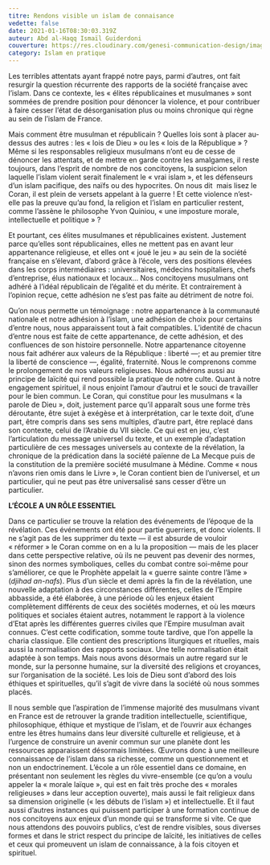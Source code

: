 ```yaml
---
titre: Rendons visible un islam de connaisance
vedette: false
date: 2021-01-16T08:30:03.319Z
auteur: Abd al-Haqq Ismaïl Guiderdoni
couverture: https://res.cloudinary.com/genesi-communication-design/image/upload/v1619815386/ihei/DSC04203_uhttpe.jpg
category: Islam en pratique
---
```

Les terribles attentats ayant frappé notre pays, parmi d&rsquo;autres, ont fait resurgir la question récurrente des rapports de la société française avec l&rsquo;islam. Dans ce contexte, les &laquo; élites républicaines et musulmanes&nbsp;&raquo; sont sommées de prendre position pour dénoncer la violence, et pour contribuer à faire cesser l&rsquo;état de désorganisation plus ou moins chronique qui règne au sein de l&rsquo;islam de France.


Mais comment être musulman et républicain&nbsp;? Quelles lois sont à placer au-dessus des autres&nbsp;: les &laquo; lois de Dieu &raquo; ou les &laquo;&nbsp;lois de la République&nbsp;&raquo;&nbsp;? Même si les responsables religieux musulmans n&rsquo;ont eu de cesse de dénoncer les attentats, et de mettre en garde contre les amalgames, il reste toujours, dans l&rsquo;esprit de nombre de nos concitoyens, la suspicion selon laquelle l&rsquo;islam violent serait finalement le &laquo; vrai islam &raquo;, et les défenseurs d&rsquo;un islam pacifique, des naïfs ou des hypocrites. On nous dit&nbsp; mais lisez le Coran, il est plein de versets appelant à la guerre&nbsp;! Et cette violence n&rsquo;est-elle pas la preuve qu&rsquo;au fond, la religion et l&rsquo;islam en particulier restent, comme l&rsquo;assène le philosophe Yvon Quiniou, &laquo;&nbsp;une imposture morale, intellectuelle et politique&nbsp;&raquo;&nbsp;?


Et pourtant, ces élites musulmanes et républicaines existent. Justement parce qu&rsquo;elles sont républicaines, elles ne mettent pas en avant leur appartenance religieuse, et elles ont &laquo;&nbsp;joué le jeu&nbsp;&raquo; au sein de la société française en s&rsquo;élevant, d&rsquo;abord grâce à l&rsquo;école, vers des positions élevées dans les corps intermédiaires&nbsp;: universitaires, médecins hospitaliers, chefs d&rsquo;entreprise, élus nationaux et locaux... Nos concitoyens musulmans ont adhéré à l&rsquo;idéal républicain de l&rsquo;égalité et du mérite. Et contrairement à l&rsquo;opinion reçue, cette adhésion ne s&rsquo;est pas faite au détriment de notre foi.

Qu&rsquo;on nous permette un témoignage&nbsp;: notre appartenance à la communauté nationale et notre adhésion à l&rsquo;islam, une adhésion de choix pour certains d&rsquo;entre nous, nous apparaissent tout à fait compatibles. L&rsquo;identité de chacun d&rsquo;entre nous est faite de cette appartenance, de cette adhésion, et des confluences de son histoire personnelle. Notre appartenance citoyenne nous fait adhérer aux valeurs de la République&nbsp;: liberté —;&nbsp;et au premier titre la liberté de conscience&nbsp;—, égalité, fraternité. Nous le comprenons comme le prolongement de nos valeurs religieuses. Nous adhérons aussi au principe de laïcité qui rend possible la pratique de notre culte. Quant à notre engagement spirituel, il nous enjoint l&rsquo;amour d&rsquo;autrui et le souci de travailler pour le bien commun. Le Coran, qui constitue pour les musulmans &laquo;&nbsp;la parole de Dieu&nbsp;&raquo;, doit, justement parce qu&rsquo;il apparaît sous une forme très déroutante, être sujet à exégèse et à interprétation, car le texte doit, d&rsquo;une part, être compris dans ses sens multiples, d&rsquo;autre part, être replacé dans son contexte, celui de l&rsquo;Arabie du VII siècle. Ce qui est en jeu, c&rsquo;est l&rsquo;articulation du message universel du texte, et un exemple d&rsquo;adaptation particulière de ces messages universels au contexte de la révélation, la chronique de la prédication dans la société païenne de La Mecque puis de la constitution de la première société musulmane à Médine. Comme &laquo;&nbsp;nous n&rsquo;avons rien omis dans le Livre&nbsp;&raquo;, le Coran contient bien de l&rsquo;universel, et <em>un</em> particulier, qui ne peut pas être universalisé sans cesser d&rsquo;être un particulier.

**L&rsquo;ÉCOLE A UN RÔLE ESSENTIEL**


Dans ce particulier se trouve la relation des événements de l&rsquo;époque de la révélation. Ces événements ont été pour partie guerriers, et donc violents. Il ne s&rsquo;agit pas de les supprimer du texte —&nbsp;il est absurde de vouloir &laquo;&nbsp;réformer&nbsp;&raquo; le Coran comme on en a lu la proposition&nbsp;— mais de les placer dans cette perspective relative, où ils ne peuvent pas devenir des normes, sinon des normes symboliques, celles du combat contre soi-même pour s&rsquo;améliorer, ce que le Prophète appelait la &laquo;&nbsp;guerre sainte contre l&rsquo;âme&nbsp;&raquo; (<em>djihad an-nafs</em>). Plus d&rsquo;un siècle et demi après la fin de la révélation, une nouvelle adaptation à des circonstances différentes, celles de l&rsquo;Empire abbasside, a été élaborée, à une période où les enjeux étaient complètement différents de ceux des sociétés modernes, et où les m&oelig;urs politiques et sociales étaient autres, notamment le rapport à la violence d&rsquo;Etat après les différentes guerres civiles que l&rsquo;Empire musulman avait connues. C&rsquo;est cette codification, somme toute tardive, que l&rsquo;on appelle la charia classique. Elle contient des prescriptions liturgiques et rituelles, mais aussi la normalisation des rapports sociaux. Une telle normalisation était adaptée à son temps. Mais nous avons désormais un autre regard sur le monde, sur la personne humaine, sur la diversité des religions et croyances, sur l&rsquo;organisation de la société. Les lois de Dieu sont d&rsquo;abord des lois éthiques et spirituelles, qu&rsquo;il s&rsquo;agit de vivre dans la société où nous sommes placés.


Il nous semble que l&rsquo;aspiration de l&rsquo;immense majorité des musulmans vivant en France est de retrouver la grande tradition intellectuelle, scientifique, philosophique, éthique et mystique de l&rsquo;islam, et de l&rsquo;ouvrir aux échanges entre les êtres humains dans leur diversité culturelle et religieuse, et à l&rsquo;urgence de construire un avenir commun sur une planète dont les ressources apparaissent désormais limitées. &OElig;uvrons donc à une meilleure connaissance de l&rsquo;islam dans sa richesse, comme un questionnement et non un endoctrinement. L&rsquo;école a un rôle essentiel dans ce domaine, en présentant non seulement les règles du vivre-ensemble (ce qu&rsquo;on a voulu appeler la &laquo;&nbsp;morale laïque&nbsp;&raquo;, qui est en fait très proche des &laquo;&nbsp;morales religieuses&nbsp;&raquo; dans leur acception ouverte), mais aussi le fait religieux dans sa dimension originelle (&laquo;&nbsp;les débuts de l&rsquo;islam&nbsp;&raquo;) et intellectuelle. Et il faut aussi d&rsquo;autres instances qui puissent participer à une formation continue de nos concitoyens aux enjeux d&rsquo;un monde qui se transforme si vite. Ce que nous attendons des pouvoirs publics, c&rsquo;est de rendre visibles, sous diverses formes et dans le strict respect du principe de laïcité, les initiatives de celles et ceux qui promeuvent un islam de connaissance, à la fois citoyen et spirituel.